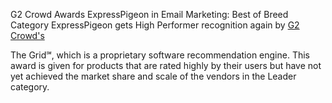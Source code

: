 G2 Crowd Awards ExpressPigeon in Email Marketing: Best of Breed Category
ExpressPigeon gets High Performer recognition again by [G2 Crowd's](http://www.g2crowd.com/) 

The Grid℠,  which is a proprietary software recommendation engine. This award is given for products 
that are rated highly by their users but have not yet achieved the market share and 
scale of the vendors in the Leader category.
